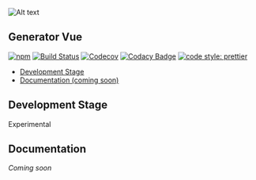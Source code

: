 ![Alt text](https://raw.githubusercontent.com/teleporthq/teleport-lib-js/master/logo50.png "TeleportHQ")

## Generator Vue

[![npm](https://img.shields.io/npm/v/@teleporthq/teleport-generator-vue.svg)](https://github.com/teleporthq/teleport-generator-vue)
[![Build Status](https://travis-ci.com/teleporthq/teleport-generator-vue.svg?branch=master)](https://travis-ci.com/teleporthq/teleport-generator-vue)
[![Codecov](https://img.shields.io/codecov/c/github/teleporthq/teleport-generator-vue.svg)](https://codecov.io/gh/teleporthq/teleport-generator-vue)
[![Codacy Badge](https://api.codacy.com/project/badge/Grade/87360164f3e4428fa8cf4226588f49d9)](https://www.codacy.com/app/Utwo/teleport-generator-vue?utm_source=github.com&amp;utm_medium=referral&amp;utm_content=teleporthq/teleport-generator-vue&amp;utm_campaign=Badge_Grade)
[![code style: prettier](https://img.shields.io/badge/code_style-prettier-ff69b4.svg)](https://github.com/prettier/prettier)

- [Development Stage](#development-stage)
- [Documentation (coming soon)](#documentation)

## Development Stage

Experimental

## Documentation
*Coming soon*
